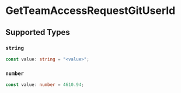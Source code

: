 # GetTeamAccessRequestGitUserId


## Supported Types

### `string`

```typescript
const value: string = "<value>";
```

### `number`

```typescript
const value: number = 4610.94;
```

